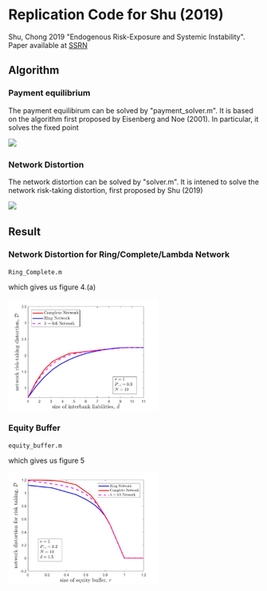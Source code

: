 # Replication Code for Shu (2019)
Shu, Chong 2019 "Endogenous Risk-Exposure and Systemic Instability".
<br/>
Paper available at <a href ='https://papers.ssrn.com/sol3/papers.cfm?abstract_id=3076076'> SSRN </a>

## Algorithm 

### Payment equilibrium
The payment equilibirum can be solved by "payment_solver.m". It is based on the algorithm first proposed by Eisenberg and Noe (2001). In particular, it solves the fixed point

<img src="https://latex.codecogs.com/gif.latex?	d^{*}_i(\bm{\omega}; \bm{Z}) = \Bigg\{ \min \Big[\sum_j \theta_{ij}d^{*}_j(\bm{\omega}; \bm{Z}) + e_i(\omega_i,Z_i) - v, \bar{d} \Big]\Bigg\}^{+} \quad \forall i, \omega" /> 


### Network Distortion
The network distortion can be solved by "solver.m". It is intened to solve the network risk-taking distortion, first proposed by Shu (2019)

<img src="https://latex.codecogs.com/gif.latex?\mathcal{D}(\bm{Z_{-i}}) \equiv \sum_{\bm{\omega_{-i}}} \Big(\bar{d}-\sum_j \theta_{ij}d^{*}_j(\bm{\omega^{i=s}})\Big)  \cdot \text{Pr}(\bm{\omega_{-i}})" /> 

## Result

### Network Distortion for Ring/Complete/Lambda Network
	Ring_Complete.m
	
which gives us figure 4.(a)
	
<img src="figure/CompleteVSRing.jpg" style ="width:300px"/> 
	
### Equity Buffer	
	equity_buffer.m
	
	
which gives us figure 5

<img src="figure/equity.jpg" style ="width:300px"/> 

	
	
	
	
	
	
	
	
	